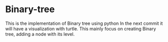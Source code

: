 # Binary-tree

This is the implementation of Binary tree using python 
In the next commit it will have a visualization with turtle.
This mainly focus on creating Binary tree, adding a node with its level.
